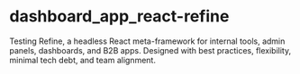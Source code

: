 # dashboard_app_react-refine
Testing Refine, a headless React meta-framework for internal tools, admin panels, dashboards, and B2B apps. Designed with best practices, flexibility, minimal tech debt, and team alignment.
